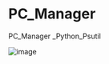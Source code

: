 # PC_Manager
PC_Manager _Python_Psutil 

![image](https://github.com/hiot-emb/PC_Manager/assets/137071532/b7cb8e86-fa54-4a37-8577-16ab655a07dc)
